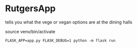 # RutgersApp
tells you what the vege or vegan options are at the dining halls

source venv/bin/activate

`FLASK_APP=app.py FLASK_DEBUG=1 python -m flask run`


